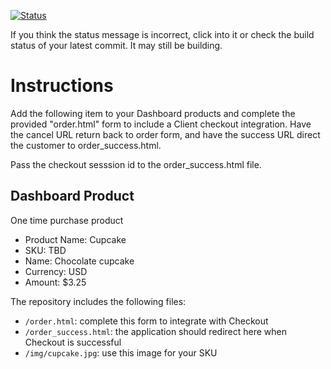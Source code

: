 [![Status](https://img.shields.io/badge/status-SUBMITTABLE%20COMMIT:%200fc98990daa23f118a24fa25bee77d17e61083ca-brightgreen.svg)](https://github.com/andremcb/bakery_scaffold_AApE3fQi8zR0pcdo/commit/0fc98990daa23f118a24fa25bee77d17e61083ca)

































If you think the status message is incorrect, click into it or check the build status of your latest commit. It may still be building.

# Instructions 

Add the following item to your Dashboard products and complete the provided "order.html" form to include a Client checkout integration. Have the cancel URL return back to order form, and have the success URL direct the customer to order_success.html. 

Pass the checkout sesssion id to the order_success.html file.

## Dashboard Product
One time purchase product
* Product Name: Cupcake
* SKU: TBD
* Name: Chocolate cupcake
* Currency: USD
* Amount: $3.25

The repository includes the following files:
* `/order.html`: complete this form to integrate with Checkout
* `/order_success.html`: the application should redirect here when Checkout is successful
* `/img/cupcake.jpg`: use this image for your SKU
